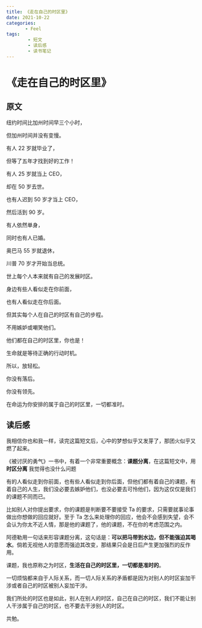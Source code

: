 ```yaml
---
title: 《走在自己的时区里》
date: 2021-10-22
categories:
       - Feel
tags:
        - 短文
        - 读后感
        - 读书笔记
---
```


# 《走在自己的时区里》

## 原文

纽约时间比加州时间早三个小时，

但加州时间并没有变慢。

有人 22 岁就毕业了，

但等了五年才找到好的工作！

有人 25 岁就当上 CEO，

却在 50 岁去世。

也有人迟到 50 岁才当上 CEO，

然后活到 90 岁。

有人依然单身，

同时也有人已婚。

奥巴马 55 岁就退休，

川普 70 岁才开始当总统。

世上每个人本来就有自己的发展时区。

身边有些人看似走在你前面，

也有人看似走在你后面。

但其实每个人在自己的时区有自己的步程。

不用嫉妒或嘲笑他们。

他们都在自己的时区里，你也是！

生命就是等待正确的行动时机。

所以，放轻松。

你没有落后。

你没有领先。

在命运为你安排的属于自己的时区里，一切都准时。

## 读后感

我相信你也和我一样，读完这篇短文后，心中的梦想似乎又发芽了，那团火似乎又燃了起来。

《被讨厌的勇气》一书中，有着一个非常重要概念：**课题分离**，在这篇短文中，用 **时区分离** 我觉得也没什么问题

有的人看似走到你前面，也有些人看似走到你后面，但他们都有着自己的课题，有着自己的人生，我们没必要去嫉妒他们，也没必要去可怜他们，因为这仅仅是我们的课题不同而已。

比如别人对你提出要求，你的课题是判断要不要接受 Ta 的要求，只需要就事论事做出你想做的回应就好。至于 Ta 怎么来处理你的回应，他会不会感到失望，会不会认为你太不近人情，那是他的课题了，他的课题，不在你的考虑范围之内。

阿德勒用一句话来形容课题分离，这句话是：**可以把马带到水边，但不能强迫其喝水**。倘若无视他人的意愿而强迫其改变，那结果只会是日后产生更加强烈的反作用。

课题，我也原称之为时区，**生活在自己的时区里，一切都是准时的**。

一切烦恼都来自于人际关系，而一切人际关系的矛盾都是因为对别人的时区妄加干涉或者自己的时区被别人妄加干涉。

我们所处的时区也是如此，别人在别人的时区，自己在自己的时区，我们不能让别人干涉属于自己的时区，也不要去干涉别人的时区。

共勉。
